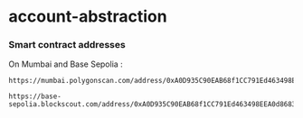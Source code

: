 # account-abstraction


### Smart contract addresses 
On Mumbai and Base Sepolia :
```
https://mumbai.polygonscan.com/address/0xA0D935C90EAB68f1CC791Ed463498EEA0d868303

https://base-sepolia.blockscout.com/address/0xA0D935C90EAB68f1CC791Ed463498EEA0d868303
```